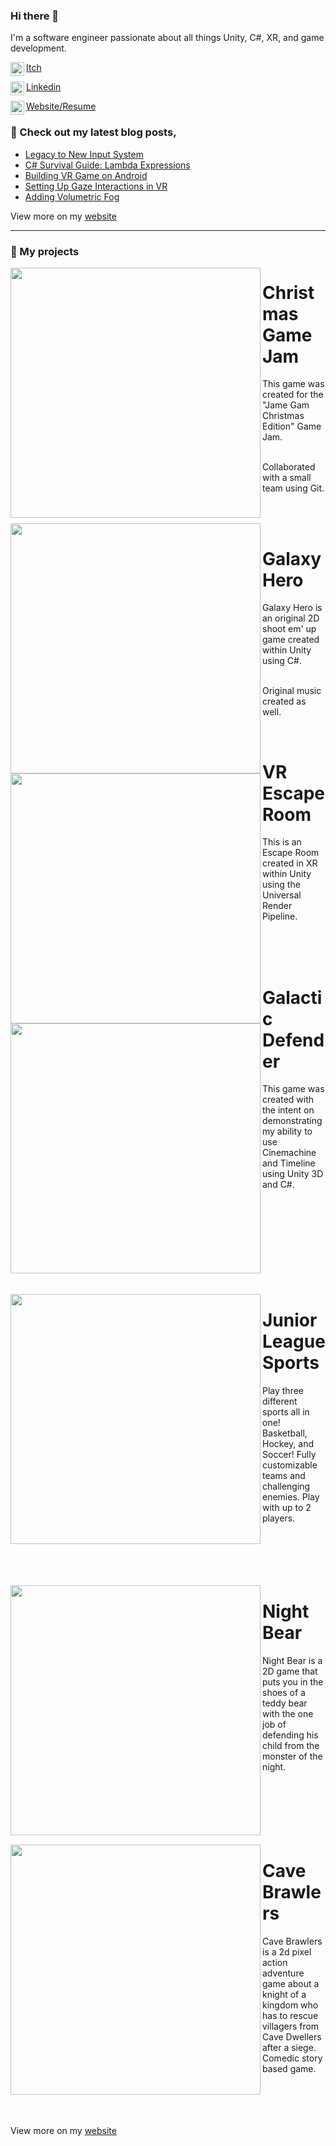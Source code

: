 ### Hi there 👋

I'm a software engineer passionate about all things Unity, C#, XR, and game development.

[<img align="left" width="22px" src="https://assetsio.reedpopcdn.com/Itch.io_logo.jpg?width=1200&height=1200&fit=crop&quality=100&format=png&enable=upscale&auto=webp"/>Itch](https://elobo-games.itch.io/)

[<img align="left" width="22px" src="https://cdn-icons-png.flaticon.com/512/174/174857.png"/>Linkedin](https://www.linkedin.com/in/eric-veciana/)

[<img align="left" width="22px" src="http://samuelarminana.com/favicon.ico"/>Website/Resume](https://eveciana21.wixsite.com/lobogames
)

### 📝 Check out my latest blog posts,
<!-- BLOG-POST-LIST:START -->
- [Legacy to New Input System](https://medium.com/@eveciana21/legacy-new-input-system-interactable-8b2da4011d43)
- [C# Survival Guide: Lambda Expressions](https://medium.com/@eveciana21/c-survival-guide-lambda-expression-8a728b741c7e)
- [Building VR Game on Android](https://medium.com/@eveciana21/building-your-vr-game-on-android-170c4321e358)
- [Setting Up Gaze Interactions in VR](https://medium.com/@eveciana21/setting-up-gaze-interaction-40c10d3b3941)
- [Adding Volumetric Fog](https://medium.com/@eveciana21/adding-fog-into-my-office-scene-42f2c9e96c8a)
<!-- BLOG-POST-LIST:END -->
View more on my [website](https://eveciana21.wixsite.com/lobogames)

---
### 💾 My projects

<img src="https://i.imgur.com/tSyEpnJ.png" align="left" width="400px"/> 

# Christmas Game Jam
This game was created for the "Jame Gam Christmas Edition" Game Jam.​
<br/>
<br/>

Collaborated with a small team using Git.

<br/>
<br/>




<img src="https://i.imgur.com/uaA2YE7.png" align="left" width="400px"/> 

# Galaxy Hero
Galaxy Hero is an original 2D shoot em' up game created within Unity using C#.
<br/>
<br/>

Original music created as well.

<br/>


<img src="https://i.imgur.com/xPx9TWf.png" align="left" width="400px"/> 

# VR Escape Room
This is an Escape Room created in XR within Unity using the Universal Render Pipeline.
<br/>
<br/>

<br/>
<br/>


<img src="https://i.imgur.com/GqTlUxf.png" align="left" width="400px"/> 

# Galactic Defender
This game was created with the intent on demonstrating my ability to use Cinemachine and Timeline using Unity 3D and C#.​
<br/>
<br/>
<br/>
<br/>
<br/>
<br/>
<br/>
<br/>
<br/>
<br/>


<img src="https://samuelarminana.com/wp-content/uploads/2018/11/4-1.jpg" align="left" width="400px"/> 

# Junior League Sports
Play three different sports all in one! Basketball, Hockey, and Soccer! Fully customizable teams and challenging enemies. Play with up to 2 players.
<br/>
<br/>
<br/>
<br/>
<br/>
<br/>


<img src="https://samuelarminana.com/wp-content/uploads/2018/11/3.png" align="left" width="400px"/> 

# Night Bear
Night Bear is a 2D game that puts you in the shoes of a teddy bear with the one job of defending his child from the monster of the night.<br/>
<br/>
<br/>
<br/>
<br/>
<br/>
<br/>

<img src="https://samuelarminana.com/wp-content/uploads/2018/11/ss_205e2ce531240570866bf64c08f0f0ee4889d1dc.600x338.jpg" align="left" width="400px"/> 

# Cave Brawlers
Cave Brawlers is a 2d pixel action adventure game about a knight of a kingdom who has to rescue villagers from Cave Dwellers after a siege. Comedic story based game.<br/>
<br/>
<br/>
<br/>
<br/>

View more on my [website](https://samuelarminana.com/index.php/blog/)
